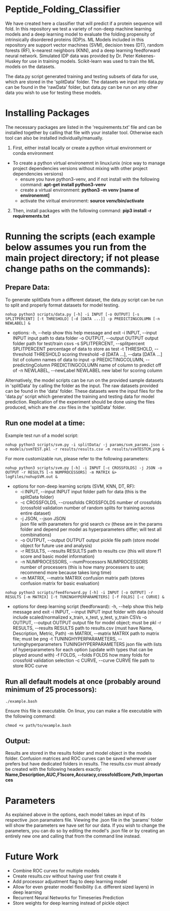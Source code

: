 # Peptide_Folding_Classifier

We have created here a classifier that will predict if a protein sequence will fold. In this repository we test a variety of non-deep machine learning models and a deep learning model to evaluate the folding propensity of intrinsically disordered proteins (IDP)s. ML Models included in this repository are support vector machines (SVM), decision trees (DT), random forests (RF), k-nearest neighbors (KNN), and a deep learning feedforward neural network. Simulated IDP data was provided by Dr. Peter Kekenes-Huskey for use in training models. Scikit-learn was used to train the ML models on the datasets. 

The data.py script generated training and testing subsets of data for use, which are stored in the 'splitData' folder. The datasets we input into data.py can be found in the 'rawData' folder, but data.py can be run on any other data you wish to use for testing these models.

# Installing Packages

The necessary packages are listed in the 'requirements.txt' file and can be installed together by calling that file with your installer tool. Otherwise each tool can also be installed individually/manually.
1. First, either install locally or create a python virtual environment or conda environment
  - To create a python virtual environemnt in linux/unix (nice way to manage project dependencies versions without mixing with other project dependencies versions)
    - ensure you have python3-venv, and if not install with the following command: **apt-get install python3-venv**
    - create a virtual environment: **python3 -m venv [name of environemnt]**
    - activate the viritual environment: **source venv/bin/activate**
2. Then, install packages with the following command: **pip3 install -r requirements.txt**

# Running the scripts (each example below assumes you run from the main project directory; if not please change paths on the commands):

## Prepare Data:
To generate splitData from a different dataset, the data.py script can be run to split and properly format datasets for model testing. 

```
nohup python3 scripts/data.py [-h] -i INPUT [-o OUTPUT] [-s SPLITPERCENT] [-t THRESHOLD] [-d [DATA ...]] -p PREDICTINGCOLUMN [-n NEWLABEL] &
```

- options:
  -h, --help            show this help message and exit
  -i INPUT, --input INPUT
                        input path to data folder
  -o OUTPUT, --output OUTPUT
                        output folder path for test/train csvs
  -s SPLITPERCENT, --splitpercent SPLITPERCENT
                        percentage of data to store as test
  -t THRESHOLD, --threshold THRESHOLD
                        scoring threshold
  -d [DATA ...], --data [DATA ...]
                        list of column names of data to input
  -p PREDICTINGCOLUMN, --predictingColumn PREDICTINGCOLUMN
                        name of column to predict off of
  -n NEWLABEL, --newLabel NEWLABEL
                        new label for scoring column

Alternatively, the model scripts can be run on the provided sample datasets in 'splitData' by calling the folder as the input. The raw datasets provided can be found in the 'data' folder. These datasets were the input files for the 'data.py' script which generated the training and testing data for model prediction. Replication of the experiment should be done using the files produced, which are the .csv files in the 'splitData' folder.

## Run one model at a time:

Example test run of a model script:

```
nohup python3 scripts/svm.py -i splitData/ -j params/svm_params.json -o models/svmTEST.pkl -r results/results.csv -m results/svmTESTCM.png &
```

For more customizable run, please refer to the following parameters:

```
nohup python3 scripts/svm.py [-h] -i INPUT [-c CROSSFOLDS] -j JSON -o OUTPUT -r RESULTS [-n NUMPROCESSORS] -m MATRIX &> logFiles/nohupSVM.out &
```
  - options for non-deep learning scripts (SVM, KNN, DT, RF):
    - -i INPUT, --input INPUT
                          input folder path for data (this is the splitData folder)
    - -c CROSSFOLDS, --crossfolds CROSSFOLDS
                          number of crossfolds (crossfold validation number of random splits for training across entire dataset)
    - -j JSON, --json JSON  
                          json file with parameters for grid search cv (these are in the params folder and depend per model as hyperparameters differ; will test all comibinations)
    - -o OUTPUT, --output OUTPUT
                          output pickle file path (store model object for future use and analysis)
    - -r RESULTS, --results RESULTS
                          path to results csv (this will store f1 score and basic model information)
    - -n NUMPROCESSORS, --numProcessors NUMPROCESSORS
                          number of processers (this is how many processers to use; recommend more because takes long time)
    - -m MATRIX, --matrix MATRIX
                          confusion matrix path (stores confusion matrix for basic evaluation)
```
nohup python3 scripts/feedforward.py [-h] -i INPUT [-o OUTPUT] -r RESULTS [-m MATRIX] [-t TUNINGHYPERPARAMETERS] [-f FOLDS] [-c CURVE] &
```
   - options for deep learning script (feedforward):
    -h, --help            show this help message and exit
    -i INPUT, --input INPUT
                        input folder with data (should include scaled/normalized x_train, x_test, y_test, y_train CSVs
    -o OUTPUT, --output OUTPUT
                        output file for model object; must be pkl
    -r RESULTS, --results RESULTS
                        path to results.csv (must have Name, Description, Metric, Path)
    -m MATRIX, --matrix MATRIX
                        path to matrix file; must be png
    -t TUNINGHYPERPARAMETERS, --tuninghyperparameters TUNINGHYPERPARAMETERS
                        json file with lists of hyperparameters for each option (update with types that can be played
                        around with)
    -f FOLDS, --folds FOLDS
                        how many folds for crossfold validation selection
    -c CURVE, --curve CURVE
                        file path to store ROC curve

## Run all default models at once (probably around minimum of 25 processors):

```
./example.bash
```
Ensure this file is executable. On linux, you can make a file executable with the following command:
```
chmod +x path/to/example.bash
```

## Output:

Results are stored in the results folder and model object in the models folder. Confusion matrices and ROC curves can be saved wherever user prefers but have dedicated folders in results. The results.csv must already be created with the following headers exactly: **Name,Description,AUC,F1score,Accuracy,crossfoldScore,Path,Importances**

# Parameters

As explained above in the options, each model takes an input of its respective .json paramaters file. Viewing the .json file in the 'params' folder will show the parameters we have set for our data. If you wish to change the parameters, you can do so by editing the model's .json file or by creating an entirely new one and calling that from the command line instead.

# Future Work
- Combine ROC curves for multiple models
- Create results.csv without having user first create it
- Add processor adjustment flag to deep learning model
- Allow for even greater model flexibility (i.e. different sized layers) in deep learning
- Recurrent Neural Networks for Timeseries Prediction
- Store weights for deep learning instead of pickle object
